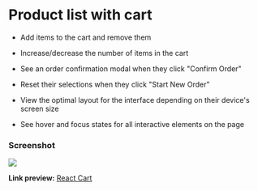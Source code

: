 
#  Product list with cart


- Add items to the cart and remove them

- Increase/decrease the number of items in the cart

- See an order confirmation modal when they click "Confirm Order"

- Reset their selections when they click "Start New Order"

- View the optimal layout for the interface depending on their device's screen size

- See hover and focus states for all interactive elements on the page

  

###  Screenshot

  

![](https://github.com/sunohara3/react-productcart/blob/main/src/assets/product.png)



**Link preview:** [React Cart](https://sunohara3.github.io/react-productcart/)

  



